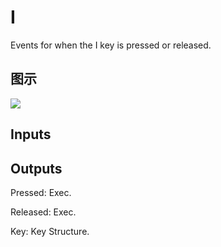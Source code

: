 # I

Events for when the I key is pressed or released.

## 图示

![]($-20221218-19255432.png)

## Inputs

## Outputs

Pressed: Exec.

Released: Exec.

Key: Key Structure.

